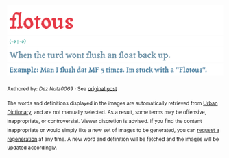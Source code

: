 ![](img/word.1757658811415.png)
![](img/vote.1757658811415.png)
![](img/definition.1757658811415.png)
![](img/example.1757658811415.png)

<sub>Authored by: _Dez Nutz0069_ · See [original post](https://www.urbandictionary.com/define.php?term=flotous&defid=15356892)</sub>

<sub>The words and definitions displayed in the images are automatically retrieved from [Urban Dictionary](https://www.urbandictionary.com), and are not manually selected.
As a result, some terms may be offensive, inappropriate, or controversial. Viewer discretion is advised.
If you find the content inappropriate or would simply like a new set of images to be generated, you can [request a regeneration](https://github.com/maximelafarie/maximelafarie/issues/new?template=report-word.yml) at any time. A new word and definition will be fetched and the images will be updated accordingly.</sub>
